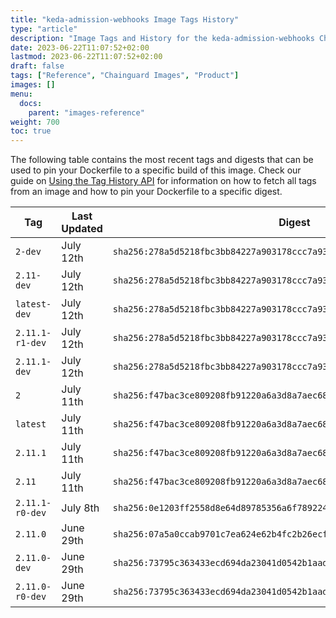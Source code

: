 ```yaml
---
title: "keda-admission-webhooks Image Tags History"
type: "article"
description: "Image Tags and History for the keda-admission-webhooks Chainguard Image"
date: 2023-06-22T11:07:52+02:00
lastmod: 2023-06-22T11:07:52+02:00
draft: false
tags: ["Reference", "Chainguard Images", "Product"]
images: []
menu:
  docs:
    parent: "images-reference"
weight: 700
toc: true
---
```


The following table contains the most recent tags and digests that can be used to pin your Dockerfile to a specific build of this image. Check our guide on [Using the Tag History API](/chainguard/chainguard-images/using-the-tag-history-api/) for information on how to fetch all tags from an image and how to pin your Dockerfile to a specific digest.

| Tag             | Last Updated | Digest                                                                    |
|-----------------|--------------|---------------------------------------------------------------------------|
| `2-dev`         | July 12th    | `sha256:278a5d5218fbc3bb84227a903178ccc7a9392196df854a0a403628df473d5dba` |
| `2.11-dev`      | July 12th    | `sha256:278a5d5218fbc3bb84227a903178ccc7a9392196df854a0a403628df473d5dba` |
| `latest-dev`    | July 12th    | `sha256:278a5d5218fbc3bb84227a903178ccc7a9392196df854a0a403628df473d5dba` |
| `2.11.1-r1-dev` | July 12th    | `sha256:278a5d5218fbc3bb84227a903178ccc7a9392196df854a0a403628df473d5dba` |
| `2.11.1-dev`    | July 12th    | `sha256:278a5d5218fbc3bb84227a903178ccc7a9392196df854a0a403628df473d5dba` |
| `2`             | July 11th    | `sha256:f47bac3ce809208fb91220a6a3d8a7aec6820acfe67db4af47fbd56c7dbaf00a` |
| `latest`        | July 11th    | `sha256:f47bac3ce809208fb91220a6a3d8a7aec6820acfe67db4af47fbd56c7dbaf00a` |
| `2.11.1`        | July 11th    | `sha256:f47bac3ce809208fb91220a6a3d8a7aec6820acfe67db4af47fbd56c7dbaf00a` |
| `2.11`          | July 11th    | `sha256:f47bac3ce809208fb91220a6a3d8a7aec6820acfe67db4af47fbd56c7dbaf00a` |
| `2.11.1-r0-dev` | July 8th     | `sha256:0e1203ff2558d8e64d89785356a6f789224b29045ed2269cb22ee7178edd098e` |
| `2.11.0`        | June 29th    | `sha256:07a5a0ccab9701c7ea624e62b4fc2b26ecf766e35cdb616f1c96636fb3c2e6d8` |
| `2.11.0-dev`    | June 29th    | `sha256:73795c363433ecd694da23041d0542b1aadf5c17cba815c29ec932a59620b743` |
| `2.11.0-r0-dev` | June 29th    | `sha256:73795c363433ecd694da23041d0542b1aadf5c17cba815c29ec932a59620b743` |
